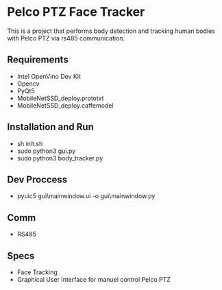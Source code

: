 # Pelco PTZ Face Tracker

This is a project that performs body detection and tracking human bodies with Pelco PTZ via rs485 communication.

## Requirements

- Intel OpenVino Dev Kit
- Opencv
- PyQt5
- MobileNetSSD_deploy.prototxt
- MobileNetSSD_deploy.caffemodel

## Installation and Run

- sh init.sh
- sudo python3 gui.py
- sudo python3 body_tracker.py

## Dev Proccess

- pyuic5 gui\mainwindow.ui -o gui\mainwindow.py

## Comm

- RS485

## Specs

- Face Tracking
- Graphical User Interface for manuel control Pelco PTZ
